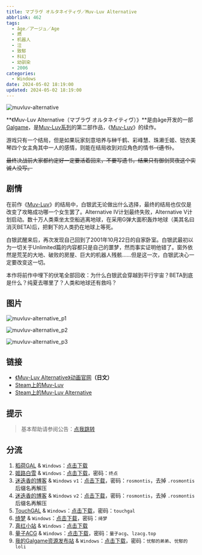 ```yaml
---
title: マブラヴ オルタネイティヴ／Muv-Luv Alternative
abbrlink: 462
tags:
  - âge／アージュ／Age
  - 燃
  - 机器人
  - 泣
  - 致郁
  - 科幻
  - 幼驯染
  - 2006
categories:
  - Windows
date: 2024-05-02 18:19:00
updated: 2024-05-02 18:19:00
---
```


![muvluv-alternative](https://static.30hb.cn/vndb/img/muvluv-alternative.webp)

**《Muv-Luv  Alternative（マブラヴ オルタネイティヴ）》**是由âge开发的一部[Galgame](https://zh.moegirl.org.cn/Galgame)，是[Muv-Luv系列](https://zh.moegirl.org.cn/Muv-Luv系列)的第二部作品，《[Muv-Luv](https://zh.moegirl.org.cn/Muv-Luv)》的续作。

<!-- more -->

游戏只有一个结局，但是如果玩家刻意培养与榊千鹤、彩峰慧、珠濑壬姬、铠衣美琴四个女主角其中一人的感情，则能在结局收到对应角色的情书~~（遗书）~~。

~~最终决战前大家都约定好一定要活着回来，不要写遗书，结果只有御剑冥夜这个实诚人没写。~~

## 剧情

在前作《[Muv-Luv](https://zh.moegirl.org.cn/Muv-Luv)》的结局中，白银武无论做出什么选择，最终的结局也仅仅是改变了攻略成功哪一个女生罢了。Alternative IV计划最终失败，Alternative V计划启动。数十万人类乘坐太空船逃离地球，在采用G弹大面积轰炸地球（美其名曰消灭BETA)后，把剩下的人类扔在地球上等死。

白银武醒来后，再次发现自己回到了2001年10月22日的自家卧室。白银武最初以为一切关于Unlimited篇的内容都只是自己的噩梦，然而事实证明他错了。窗外依然是荒芜的大地、破败的房屋、巨大的机器人残骸……但是这一次，白银武决心一定要改变这一切。

本作将前作中埋下的伏笔全部回收：为什么白银武会穿越到平行宇宙？BETA到底是什么？纯夏去哪里了？人类和地球还有救吗？

## 图片

![muvluv-alternative_p1](https://static.30hb.cn/vndb/img/muvluv-alternative_p1.webp)

![muvluv-alternative_p2](https://static.30hb.cn/vndb/img/muvluv-alternative_p2.webp)

![muvluv-alternative_p3](https://static.30hb.cn/vndb/img/muvluv-alternative_p3.webp)

## 链接

- [《Muv-Luv Alternative》动画官网](https://muv-luv-alternative-anime.com/)**（日文）**
- [Steam上的Muv-Luv](https://store.steampowered.com/app/802880/MuvLuv/)
- [Steam上的Muv-Luv Alternative](https://store.steampowered.com/app/802890/MuvLuv_Alternative)

## 提示

> 基本帮助请参阅公告：[点我跳转](/p/announcement/)

## 分流

1. [稻荷GAL](https://inarigal.com/) & `Windows`：[点击下载](https://inarigal.com/detail/9106)
2. [姬路白雪](https://pan.jlbx.xyz/) & `Windows`：[点击下载](https://pan.jlbx.xyz/?s=muv-luv)，密码：`终点`
3. [迷迭香的博客](https://rosmontis.com/) & `Windows` `v1`：[点击下载](https://drive.rosmontis.com/s/1qPUX)，密码：`rosmontis`，去掉 `.rosmontis` 后缀名再解压
4. [迷迭香的博客](https://rosmontis.com/) & `Windows` `v2`：[点击下载](https://drive.rosmontis.com/s/Vx6FD)，密码：`rosmontis`，去掉 `.rosmontis` 后缀名再解压
5. [TouchGAL](https://www.touchgal.us/) & `Windows`：[点击下载](https://pan.touchgal.net/s/ReXT7)，密码：`touchgal`
6. [绮梦](https://acgs.one/) & `Windows`：[点击下载](https://acgs.one/down_html/?url=game/Muv-Luv&name=Muv-Luv)，密码：`绮梦`
7. [真红小站](https://www.shinnku.com/) & `Windows`：[点击下载](https://www.shinnku.com/api/download/0/win/Muv-Luv%20Alternative.7z)
8. [量子ACG](https://lzacg.org/) & `Windows`：[点击下载](https://lzacg.org/6345)，密码：`量子acg`、`lzacg.top`
9. [我的Galgame资源发布站](https://www.ttloli.com/) & `Windows`：[点击下载](https://www.ttloli.com/muv-luv-alternative.html)，密码：`忧郁的弟弟`、`忧郁的loli`
